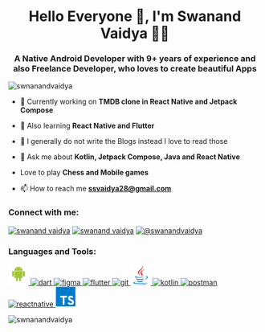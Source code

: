 <h1 align="center">Hello Everyone 👋, I'm Swanand Vaidya 🥷🏻</h1>
<h3 align="center">A Native Android Developer with 9+ years of experience and also Freelance Developer, who loves to create beautiful Apps</h3>

<p align="left"> <img src="https://komarev.com/ghpvc/?username=swnanandvaidya&label=Profile%20views&color=0e75b6&style=flat" alt="swnanandvaidya" /> </p>

- 🔭 Currently working on **TMDB clone in React Native and Jetpack Compose**

- 🌱 Also learning **React Native and Flutter** 

- 📝 I generally do not write the Blogs instead I love to read those

- 💬 Ask me about **Kotlin, Jetpack Compose, Java and React Native**

- Love to play **Chess and Mobile games**

- 📫 How to reach me **ssvaidya28@gmail.com**



<h3 align="left">Connect with me:</h3>
<p align="left">
<a href="https://linkedin.com/in/swanand vaidya" target="blank"><img align="center" src="https://raw.githubusercontent.com/rahuldkjain/github-profile-readme-generator/master/src/images/icons/Social/linked-in-alt.svg" alt="swanand vaidya" height="30" width="40" /></a>
<a href="https://instagram.com/swanand vaidya" target="blank"><img align="center" src="https://raw.githubusercontent.com/rahuldkjain/github-profile-readme-generator/master/src/images/icons/Social/instagram.svg" alt="swanand vaidya" height="30" width="40" /></a>
<a href="https://medium.com/@swanandvaidya" target="blank"><img align="center" src="https://raw.githubusercontent.com/rahuldkjain/github-profile-readme-generator/master/src/images/icons/Social/medium.svg" alt="@swanandvaidya" height="30" width="40" /></a>
</p>

<h3 align="left">Languages and Tools:</h3>
<p align="left"> <a href="https://developer.android.com" target="_blank" rel="noreferrer"> <img src="https://raw.githubusercontent.com/devicons/devicon/master/icons/android/android-original-wordmark.svg" alt="android" width="40" height="40"/> </a> <a href="https://dart.dev" target="_blank" rel="noreferrer"> <img src="https://www.vectorlogo.zone/logos/dartlang/dartlang-icon.svg" alt="dart" width="40" height="40"/> </a> <a href="https://www.figma.com/" target="_blank" rel="noreferrer"> <img src="https://www.vectorlogo.zone/logos/figma/figma-icon.svg" alt="figma" width="40" height="40"/> </a> <a href="https://flutter.dev" target="_blank" rel="noreferrer"> <img src="https://www.vectorlogo.zone/logos/flutterio/flutterio-icon.svg" alt="flutter" width="40" height="40"/> </a> <a href="https://git-scm.com/" target="_blank" rel="noreferrer"> <img src="https://www.vectorlogo.zone/logos/git-scm/git-scm-icon.svg" alt="git" width="40" height="40"/> </a> <a href="https://www.java.com" target="_blank" rel="noreferrer"> <img src="https://raw.githubusercontent.com/devicons/devicon/master/icons/java/java-original.svg" alt="java" width="40" height="40"/> </a> <a href="https://kotlinlang.org" target="_blank" rel="noreferrer"> <img src="https://www.vectorlogo.zone/logos/kotlinlang/kotlinlang-icon.svg" alt="kotlin" width="40" height="40"/> </a> <a href="https://postman.com" target="_blank" rel="noreferrer"> <img src="https://www.vectorlogo.zone/logos/getpostman/getpostman-icon.svg" alt="postman" width="40" height="40"/> </a> <a href="https://reactnative.dev/" target="_blank" rel="noreferrer"> <img src="https://reactnative.dev/img/header_logo.svg" alt="reactnative" width="40" height="40"/> </a> <a href="https://www.typescriptlang.org/" target="_blank" rel="noreferrer"> <img src="https://raw.githubusercontent.com/devicons/devicon/master/icons/typescript/typescript-original.svg" alt="typescript" width="40" height="40"/> </a></p>

<p><img align="left" src="https://github-readme-stats.vercel.app/api/top-langs?username=swanandvaidya&show_icons=true&locale=en&layout=compact" alt="swnanandvaidya" /></p>

